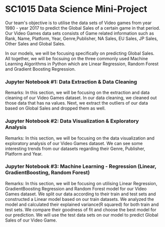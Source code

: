 # SC1015 Data Science Mini-Project

Our team's objective is to utilise the data sets of Video games from year 1980 - year 2017 to predict the Global Sales of a certain game in that period. Our Video Games data sets consists of Game related information such as Rank, Name, Platform, Year, Genre,Publisher, NA Sales, EU Sales, JP Sales, Other Sales and Global Sales.  

In our models, we will be focusing specifically on predicting Global Sales. All together, we will be focsuing on the three commonly used Machine Learning Algorithms in Python which are Linear Regression, Random Forest and Gradient Boosting Regression.

### Jupyter Notebook #1: Data Extraction & Data Cleaning

  Remarks: In this section, we will be focusing on the extraction and data cleaning of our Video Games dataset. In our data cleaning, we cleaned out those data that              has na values. Next, we extract the outliers of our data based on Global Sales and dropped them as well.
  
### Jupyter Notebook #2: Data Visualization & Exploratory Analysis

  Remarks: In this section, we will be focusing on the data visualization and exploratory analysis of our Video Games dataset. We can see some interesting trends from            our datasets regarding their Genre, Publisher, Platform and Year.  
  
### Jupyter Notebook #3: Machine Learning - Regression (Linear, GradientBoosting, Random Forest)

  Remarks: In this section, we will be focusing on utilising Linear Regression, GradientBoosting Regression and Random Forest model for our Video Games dataset. We split   our data according to their train and test sets and constructed a Linear model based on our train datasets. We analyzed the model and calculated their explained variance(R squared) for both train and test sets. We compare their goodness of fit and choose the best model for our prediction. We will use the test data sets on our model to predict Global Sales of our Video Game.  



